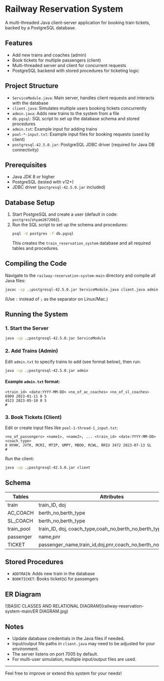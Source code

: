 # Railway Reservation System

A multi-threaded Java client-server application for booking train tickets, backed by a PostgreSQL database.

## Features
- Add new trains and coaches (admin)
- Book tickets for multiple passengers (client)
- Multi-threaded server and client for concurrent requests
- PostgreSQL backend with stored procedures for ticketing logic

## Project Structure
- `ServiceModule.java`: Main server, handles client requests and interacts with the database
- `client.java`: Simulates multiple users booking tickets concurrently
- `admin.java`: Adds new trains to the system from a file
- `db.pgsql`: SQL script to set up the database schema and stored procedures
- `admin.txt`: Example input for adding trains
- `pool-*-input.txt`: Example input files for booking requests (used by client)
- `postgresql-42.5.0.jar`: PostgreSQL JDBC driver (required for Java DB connectivity)

## Prerequisites
- Java JDK 8 or higher
- PostgreSQL (tested with v12+)
- JDBC driver (`postgresql-42.5.0.jar` included)

## Database Setup
1. Start PostgreSQL and create a user (default in code: `postgres`/`shyam2672002`).
2. Run the SQL script to set up the schema and procedures:
   ```sh
   psql -U postgres -f db.pgsql
   ```
   This creates the `train_reservation_system` database and all required tables and procedures.

## Compiling the Code
Navigate to the `railway-reservation-system-main` directory and compile all Java files:
```sh
javac -cp .;postgresql-42.5.0.jar ServiceModule.java client.java admin.java
```
(Use `:` instead of `;` as the separator on Linux/Mac.)

## Running the System
### 1. Start the Server
```sh
java -cp .;postgresql-42.5.0.jar ServiceModule
```

### 2. Add Trains (Admin)
Edit `admin.txt` to specify trains to add (see format below), then run:
```sh
java -cp .;postgresql-42.5.0.jar admin
```

#### Example `admin.txt` format:
```
<train_id> <date:YYYY-MM-DD> <no_of_ac_coaches> <no_of_sl_coaches>
6909 2023-01-11 0 5
4523 2023-05-10 0 5
#
```

### 3. Book Tickets (Client)
Edit or create input files like `pool-1-thread-1_input.txt`:
```
<no_of_passengers> <name1>, <name2>, ... <train_id> <date:YYYY-MM-DD> <coach_type>
8 HYHH, JVTK, MCRI, MTIP, UMPY, MBOO, RCWL, RRIU 3472 2023-07-13 SL
#
```
Run the client:
```sh
java -cp .;postgresql-42.5.0.jar client
```

## Schema
| Tables     | Attributes                                                   |
| ---------- | ------------------------------------------------------------ |
| train      | train_ID, doj                                                |
| AC_COACH   | berth_no,berth_type                                          |
| SL_COACH   | berth_no,berth_type                                          |
| train_pool | train_ID, doj, coach_type,coah_no,berth_no,berth_type,empty  |
| passenger  | name,pnr                                                     |
| TICKET     | passenger_name,train_id,doj,pnr,coach_no,berth_no,berth_type |

## Stored Procedures
- `ADDTRAIN`: Adds new train in the database
- `BOOKTICKET`: Books ticket(s) for passengers

## ER Diagram
![BASIC CLASSES AND RELATIONAL DIAGRAM](railway-reservation-system-main/ER DIAGRAM.jpg)

## Notes
- Update database credentials in the Java files if needed.
- Input/output file paths in `client.java` may need to be adjusted for your environment.
- The server listens on port 7005 by default.
- For multi-user simulation, multiple input/output files are used.

---
Feel free to improve or extend this system for your needs!
